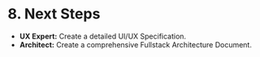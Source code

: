 # **8\. Next Steps**

* **UX Expert:** Create a detailed UI/UX Specification.  
* **Architect:** Create a comprehensive Fullstack Architecture Document.